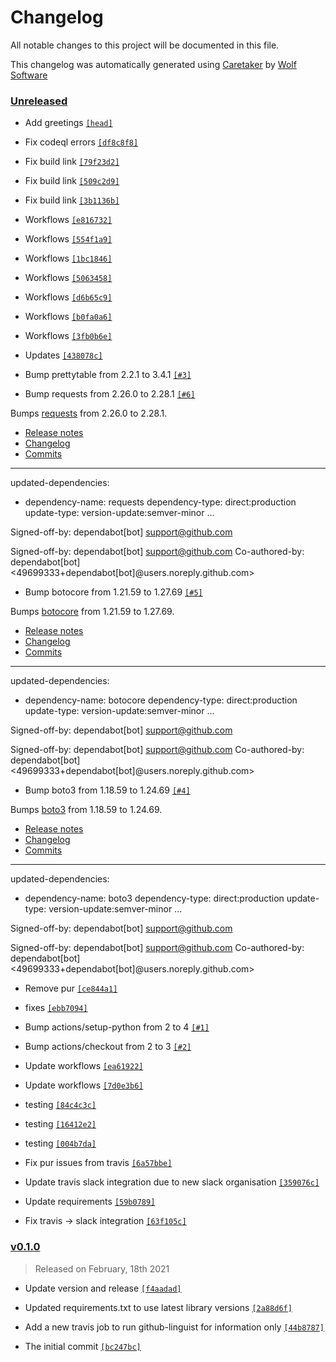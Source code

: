 # Changelog

All notable changes to this project will be documented in this file.


This changelog was automatically generated using [Caretaker](https://github.com/DevelopersToolbox/caretaker) by [Wolf Software](https://github.com/WolfSoftware)

### [Unreleased](https://github.com/AWSToolbox/list-availability-zones/compare/v0.1.1...HEAD)

- Add greetings [`[head]`](https://github.com/AWSToolbox/list-availability-zones/commit/)

- Fix codeql errors [`[df8c8f8]`](https://github.com/AWSToolbox/list-availability-zones/commit/df8c8f890e6d53ef5d41952916ceb3bae871f477)

- Fix build link [`[79f23d2]`](https://github.com/AWSToolbox/list-availability-zones/commit/79f23d2498a2cb690b6eccb1c8b06be958a6981a)

- Fix build link [`[509c2d9]`](https://github.com/AWSToolbox/list-availability-zones/commit/509c2d93138a22c6250f6f96958d53cffa58efa8)

- Fix build link [`[3b1136b]`](https://github.com/AWSToolbox/list-availability-zones/commit/3b1136bcbf3dddef5faacf83ab7eaf63fc16f2a5)

- Workflows [`[e816732]`](https://github.com/AWSToolbox/list-availability-zones/commit/e816732a19e6f8c843733606a2cbc1f14dc8b6a8)

- Workflows [`[554f1a9]`](https://github.com/AWSToolbox/list-availability-zones/commit/554f1a9f32c11ad318befa1b083ecef749786117)

- Workflows [`[1bc1846]`](https://github.com/AWSToolbox/list-availability-zones/commit/1bc184692bbf3d0df37b338a58a2a867922631b1)

- Workflows [`[5063458]`](https://github.com/AWSToolbox/list-availability-zones/commit/506345847b4dfc7f6bb5e5b6af8eefaabdddee14)

- Workflows [`[d6b65c9]`](https://github.com/AWSToolbox/list-availability-zones/commit/d6b65c9c94f793fe936929f3bd86e8d08d9063f8)

- Workflows [`[b0fa0a6]`](https://github.com/AWSToolbox/list-availability-zones/commit/b0fa0a69dd2c10288bf566c5f11b2629736b7533)

- Workflows [`[3fb0b6e]`](https://github.com/AWSToolbox/list-availability-zones/commit/3fb0b6ec50db5f4e297a5067b02b509fb0c6f5ed)

- Updates [`[438078c]`](https://github.com/AWSToolbox/list-availability-zones/commit/438078cea1e7950b495c868e6e68fb3d7438fe30)

- Bump prettytable from 2.2.1 to 3.4.1 [`[#3]`](https://github.com/AWSToolbox/list-availability-zones/pull/3)

- Bump requests from 2.26.0 to 2.28.1 [`[#6]`](https://github.com/AWSToolbox/list-availability-zones/pull/6)

Bumps [requests](https://github.com/psf/requests) from 2.26.0 to 2.28.1.
- [Release notes](https://github.com/psf/requests/releases)
- [Changelog](https://github.com/psf/requests/blob/main/HISTORY.md)
- [Commits](https://github.com/psf/requests/compare/v2.26.0...v2.28.1)

---
updated-dependencies:
- dependency-name: requests
 dependency-type: direct:production
 update-type: version-update:semver-minor
...

Signed-off-by: dependabot[bot] <support@github.com>

Signed-off-by: dependabot[bot] <support@github.com>
Co-authored-by: dependabot[bot] <49699333+dependabot[bot]@users.noreply.github.com>

- Bump botocore from 1.21.59 to 1.27.69 [`[#5]`](https://github.com/AWSToolbox/list-availability-zones/pull/5)

Bumps [botocore](https://github.com/boto/botocore) from 1.21.59 to 1.27.69.
- [Release notes](https://github.com/boto/botocore/releases)
- [Changelog](https://github.com/boto/botocore/blob/develop/CHANGELOG.rst)
- [Commits](https://github.com/boto/botocore/compare/1.21.59...1.27.69)

---
updated-dependencies:
- dependency-name: botocore
 dependency-type: direct:production
 update-type: version-update:semver-minor
...

Signed-off-by: dependabot[bot] <support@github.com>

Signed-off-by: dependabot[bot] <support@github.com>
Co-authored-by: dependabot[bot] <49699333+dependabot[bot]@users.noreply.github.com>

- Bump boto3 from 1.18.59 to 1.24.69 [`[#4]`](https://github.com/AWSToolbox/list-availability-zones/pull/4)

Bumps [boto3](https://github.com/boto/boto3) from 1.18.59 to 1.24.69.
- [Release notes](https://github.com/boto/boto3/releases)
- [Changelog](https://github.com/boto/boto3/blob/develop/CHANGELOG.rst)
- [Commits](https://github.com/boto/boto3/compare/1.18.59...1.24.69)

---
updated-dependencies:
- dependency-name: boto3
 dependency-type: direct:production
 update-type: version-update:semver-minor
...

Signed-off-by: dependabot[bot] <support@github.com>

Signed-off-by: dependabot[bot] <support@github.com>
Co-authored-by: dependabot[bot] <49699333+dependabot[bot]@users.noreply.github.com>

- Remove pur [`[ce844a1]`](https://github.com/AWSToolbox/list-availability-zones/commit/ce844a1e1f2cbec393d4f15da5d07f81bcf9b7cc)

- fixes [`[ebb7094]`](https://github.com/AWSToolbox/list-availability-zones/commit/ebb7094c347ee6f795ae51c44f1bcbf142b7db7c)

- Bump actions/setup-python from 2 to 4 [`[#1]`](https://github.com/AWSToolbox/list-availability-zones/pull/1)

- Bump actions/checkout from 2 to 3 [`[#2]`](https://github.com/AWSToolbox/list-availability-zones/pull/2)

- Update workflows [`[ea61922]`](https://github.com/AWSToolbox/list-availability-zones/commit/ea61922d5d2144bf8383aed9850499411e06e5ad)

- Update workflows [`[7d0e3b6]`](https://github.com/AWSToolbox/list-availability-zones/commit/7d0e3b6f77a67d42bdfc52100cb9734b10d81525)

- testing [`[84c4c3c]`](https://github.com/AWSToolbox/list-availability-zones/commit/84c4c3ccaa76b1c050d13891247a200bbe36d4e3)

- testing [`[16412e2]`](https://github.com/AWSToolbox/list-availability-zones/commit/16412e2ab319cc3542e908f9e78be427698c6469)

- testing [`[004b7da]`](https://github.com/AWSToolbox/list-availability-zones/commit/004b7da7f02d3c78e3ac8d34a709919338053393)

- Fix pur issues from travis [`[6a57bbe]`](https://github.com/AWSToolbox/list-availability-zones/commit/6a57bbed42604f015a8f2f1d5cd6c7efbf36ff2a)

- Update travis slack integration due to new slack organisation [`[359076c]`](https://github.com/AWSToolbox/list-availability-zones/commit/359076c84c99f128afb8ceaf70b16f098cda2e52)

- Update requirements [`[59b0789]`](https://github.com/AWSToolbox/list-availability-zones/commit/59b078986860c024e3f0c7c126c9d0e56c977894)

- Fix travis -> slack integration [`[63f105c]`](https://github.com/AWSToolbox/list-availability-zones/commit/63f105c2025a46771754bd189f21b688f7858757)

### [v0.1.0](https://github.com/AWSToolbox/list-availability-zones/releases/v0.1.0)

> Released on February, 18th 2021

- Update version and release [`[f4aadad]`](https://github.com/AWSToolbox/list-availability-zones/commit/f4aadad6766dfba6b01445a90aebb35aa39b2dc1)

- Updated requirements.txt to use latest library versions [`[2a88d6f]`](https://github.com/AWSToolbox/list-availability-zones/commit/2a88d6f3c13c46006aeddbb2935f50c3dfb25486)

- Add a new travis job to run github-linguist for information only [`[44b8787]`](https://github.com/AWSToolbox/list-availability-zones/commit/44b8787d54edeb18d47a48a6f7cb00247eb482ee)

- The initial commit [`[bc247bc]`](https://github.com/AWSToolbox/list-availability-zones/commit/bc247bc38dee5f8859a66c5e4b4b01fc566a50b7)

